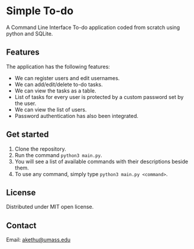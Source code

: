 # Simple To-do

A Command Line Interface To-do application coded from scratch using python and SQLite.

## Features

The application has the following features:
- We can register users and edit usernames.
- We can add/edit/delete to-do tasks.
- We can view the tasks as a table.
- List of tasks for every user is protected by a custom password set by the user.
- We can view the list of users.
- Password authentication has also been integrated.

## Get started

1. Clone the repository.
2. Run the command ``` python3 main.py ```.
3. You will see a list of available commands with their descriptions beside them.
4. To use any command, simply type ``` python3 main.py <command> ```.

## License

Distributed under MIT open license.

## Contact

Email: akethu@umass.edu
